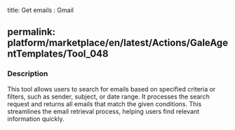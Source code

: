 title: Get emails : Gmail

permalink: platform/marketplace/en/latest/Actions/GaleAgentTemplates/Tool_048
---
### Description

This tool allows users to search for emails based on specified criteria or filters, such as
sender, subject, or date range. It processes the search request and returns all emails
that match the given conditions. This streamlines the email retrieval process, helping
users find relevant information quickly.